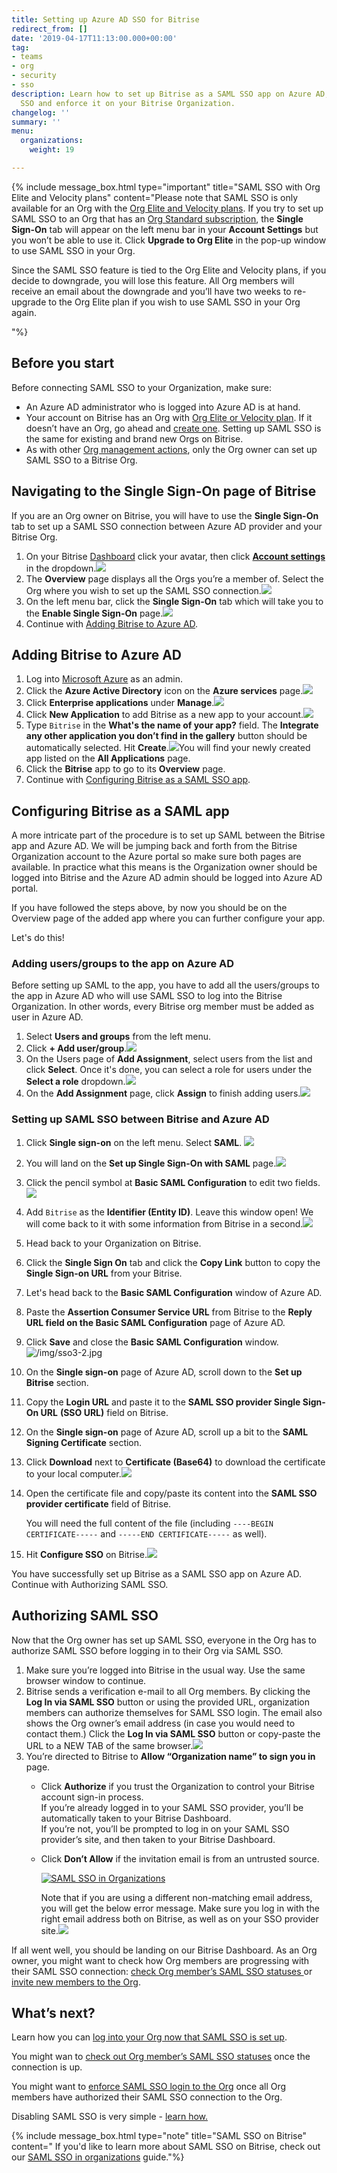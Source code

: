 ```yaml
---
title: Setting up Azure AD SSO for Bitrise
redirect_from: []
date: '2019-04-17T11:13:00.000+00:00'
tag:
- teams
- org
- security
- sso
description: Learn how to set up Bitrise as a SAML SSO app on Azure AD, enable SAML
  SSO and enforce it on your Bitrise Organization.
changelog: ''
summary: ''
menu:
  organizations:
    weight: 19

---
```

{% include message_box.html type="important" title="SAML SSO with Org Elite and Velocity plans" content="Please note that SAML SSO is only available for an Org with the [Org Elite and Velocity plans](https://www.bitrise.io/pricing). If you try to set up SAML SSO to an Org that has an [Org Standard subscription](https://www.bitrise.io/pricing/teams), the **Single Sign-On** tab will appear on the left menu bar in your **Account Settings** but you won’t be able to use it. Click **Upgrade to Org Elite** in the pop-up window to use SAML SSO in your Org.

Since the SAML SSO feature is tied to the Org Elite and Velocity plans, if you decide to downgrade, you will lose this feature. All Org members will receive an email about the downgrade and you’ll have two weeks to re-upgrade to the Org Elite plan if you wish to use SAML SSO in your Org again.

"%}

## Before you start

Before connecting SAML SSO to your Organization, make sure:

* An Azure AD administrator who is logged into Azure AD is at hand.
* Your account on Bitrise has an Org with [Org Elite or Velocity plan](https://www.bitrise.io/pricing). If it doesn’t have an Org, go ahead and [create one](https://bitrise.atlassian.net/team-management/organizations/creating-org/). Setting up SAML SSO is the same for existing and brand new Orgs on Bitrise.
* As with other [Org management actions](https://bitrise.atlassian.net/team-management/organizations/members-organizations/), only the Org owner can set up SAML SSO to a Bitrise Org.

## Navigating to the Single Sign-On page of Bitrise

If you are an Org owner on Bitrise, you will have to use the **Single Sign-On** tab to set up a SAML SSO connection between Azure AD provider and your Bitrise Org.

1. On your Bitrise [Dashboard](https://app.bitrise.io/dashboard/builds) click your avatar, then click [**Account settings**](https://app.bitrise.io/me/profile#/overview) in the dropdown.![](/img/ssopage1.png)
2. The **Overview** page displays all the Orgs you’re a member of. Select the Org where you wish to set up the SAML SSO connection.![](/img/overview.png)
3. On the left menu bar, click the **Single Sign-On** tab which will take you to the **Enable Single Sign-On** page.![](/img/sso3.png)
4. Continue with [Adding Bitrise to Azure AD](/team-management/organizations/setting-up-azure-ad-sso-for-bitrise/#adding-bitrise-to-azure-ad).

## Adding Bitrise to Azure AD

1. Log into [Microsoft Azure](https://azure.microsoft.com/en-us/) as an admin.
2. Click the **Azure Active Directory** icon on the **Azure services** page.![](/img/azureactivedirstep2-1.jpg)
3. Click **Enterprise applications** under **Manage**.![](/img/enterpriseapps-1.jpg)
4. Click **New Application** to add Bitrise as a new app to your account.![](/img/newapplication-jpg.jpg)
5. Type `Bitrise` in the **What's the name of your app?** field. The **Integrate any other application you don’t find in the gallery** button should be automatically selected. Hit **Create**.![](/img/createyourownapp-1.jpg)You will find your newly created app listed on the **All Applications** page.
6. Click the **Bitrise** app to go to its **Overview** page.
7. Continue with [Configuring Bitrise as a SAML SSO app](/team-management/organizations/setting-up-azure-ad-sso-for-bitrise/#configuring-bitrise-as-a-saml-app).

## Configuring Bitrise as a SAML app

A more intricate part of the procedure is to set up SAML between the Bitrise app and Azure AD. We will be jumping back and forth from the Bitrise Organization account to the Azure portal so make sure both pages are available. In practice what this means is the Organization owner should be logged into Bitrise and the Azure AD admin should be logged into Azure AD portal.

If you have followed the steps above, by now you should be on the Overview page of the added app where you can further configure your app.

Let's do this!

### Adding users/groups to the app on Azure AD

Before setting up SAML to the app, you have to add all the users/groups to the app in Azure AD who will use SAML SSO to log into the Bitrise Organization. In other words, every Bitrise org member must be added as user in Azure AD.

1. Select **Users and groups** from the left menu.
2. Click **+ Add user/group**.![](/img/azureuser1-1.jpg)
3. On the Users page of **Add Assignment**, select users from the list and click **Select**. Once it's done, you can select a role for users under the **Select a role** dropdown.![](/img/azureuser2-1.jpg)
4. On the **Add Assignment** page, click **Assign** to finish adding users.![](/img/azureuser3b-1.jpg)

### Setting up SAML SSO between Bitrise and Azure AD

 1. Click **Single sign-on** on the left menu. Select **SAML**. ![](/img/singlesignonazuread.png)
 2. You will land on the **Set up Single Sign-On with SAML** page.![](/img/sso2-1.jpg)
 3. Click the pencil symbol at **Basic SAML Configuration** to edit two fields.![](/img/sso2a-1.jpg)
 4. Add `Bitrise` as the **Identifier (Entity ID)**. Leave this window open! We will come back to it with some information from Bitrise in a second.![](/img/sso3-2.jpg)
 5. Head back to your Organization on Bitrise.
 6. Click the **Single Sign On** tab and click the **Copy Link** button to copy the **Single Sign-on URL** from your Bitrise.
 7. Let's head back to the **Basic SAML Configuration** window of Azure AD.
 8. Paste the **Assertion Consumer Service URL** from Bitrise to the **Reply URL field on the Basic SAML Configuration** page of Azure AD.
 9. Click **Save** and close the **Basic SAML Configuration** window.![/img/sso3-2.jpg](https://app.forestry.io/sites/mpxzvqn7ysfysw/body-media//img/sso3-2.jpg)
10. On the **Single sign-on** page of Azure AD, scroll down to the **Set up Bitrise** section.
11. Copy the **Login URL** and paste it to the **SAML SSO provider Single Sign-On URL** **(SSO URL)** field on Bitrise.
12. On the **Single sign-on** page of Azure AD, scroll up a bit to the **SAML Signing Certificate** section.
13. Click **Download** next to **Certificate (Base64)** to download the certificate to your local computer.![](/img/singlesignonsummary.jpg)
14. Open the certificate file and copy/paste its content into the **SAML SSO provider certificate** field of Bitrise.

    You will need the full content of the file (including `----BEGIN CERTIFICATE-----` and `-----END CERTIFICATE-----` as well).
15. Hit **Configure SSO** on Bitrise.![](/img/sso3bitrise.jpg)

You have successfully set up Bitrise as a SAML SSO app on Azure AD. Continue with Authorizing SAML SSO.

## Authorizing SAML SSO

Now that the Org owner has set up SAML SSO, everyone in the Org has to authorize SAML SSO before logging in to their Org via SAML SSO.

1. Make sure you’re logged into Bitrise in the usual way. Use the same browser window to continue.
2. Bitrise sends a verification e-mail to all Org members. By clicking the **Log In via SAML SSO** button or using the provided URL, organization members can authorize themselves for SAML SSO login. The email also shows the Org owner’s email address (in case you would need to contact them.) Click the **Log In via SAML SSO** button or copy-paste the URL to a NEW TAB of the same browser.[![](https://devcenter.bitrise.io/img/email-samlssso.jpg)](https://devcenter.bitrise.io/img/email-samlssso.jpg)
3. You’re directed to Bitrise to **Allow “Organization name” to sign you in** page.
   * Click **Authorize** if you trust the Organization to control your Bitrise account sign-in process.  
     If you’re already logged in to your SAML SSO provider, you’ll be automatically taken to your Bitrise Dashboard.  
     If you’re not, you’ll be prompted to log in on your SAML SSO provider’s site, and then taken to your Bitrise Dashboard.
   * Click **Don’t Allow** if the invitation email is from an untrusted source.

     [![SAML SSO in Organizations](https://devcenter.bitrise.io/img/enable-saml.jpg)](https://devcenter.bitrise.io/img/enable-saml.jpg)

     Note that if you are using a different non-matching email address, you will get the below error message. Make sure you log in with the right email address both on Bitrise, as well as on your SSO provider site.[![](https://devcenter.bitrise.io/img/noconnectedsamlsso.png)](https://devcenter.bitrise.io/img/noconnectedsamlsso.png)

If all went well, you should be landing on our Bitrise Dashboard. As an Org owner, you might want to check how Org members are progressing with their SAML SSO connection: [check Org member’s SAML SSO statuses ](https://devcenter.bitrise.io/team-management/organizations/saml-sso-in-organizations/#checking-saml-sso-statuses-on-bitrise)or [invite new members to the Org](https://devcenter.bitrise.io/team-management/organizations/saml-sso-in-organizations/#inviting-new-org-members-with-saml-sso).

## What’s next?

Learn how you can [log into your Org now that SAML SSO is set up](https://bitrise.atlassian.net/team-management/organizations/saml-sso-in-organizations/#logging-in-via-saml-sso-with-a-bitrise-account).

You might wan to [check out Org member’s SAML SSO statuses](https://bitrise.atlassian.net/team-management/organizations/saml-sso-in-organizations/#checking-saml-sso-statuses-on-bitrise) once the connection is up.

You might want to [enforce SAML SSO login to the Org](https://bitrise.atlassian.net/team-management/organizations/saml-sso-in-organizations/#enforcing-saml-sso-on-an-organization) once all Org members have authorized their SAML SSO connection to the Org.

Disabling SAML SSO is very simple - [learn how.](https://bitrise.atlassian.net/team-management/organizations/saml-sso-in-organizations/#disabling-an-organizations-saml-sso)

{% include message_box.html type="note" title="SAML SSO on Bitrise" content=" If you'd like to learn more about SAML SSO on Bitrise, check out our [SAML SSO in organizations](/team-management/organizations/saml-sso-in-organizations/) guide."%}